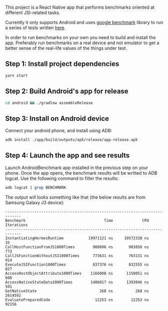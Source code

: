 This project is a React Native app that performs benchmarks oriented at different JSI-related tasks.

Currently it only supports Android and uses [google benchmark](https://github.com/google/benchmark) library to run a series of tests written [here](blob/main/android/app/src/main/cpp/benchmark_jsi.h).

In order to run benchmarks on your own you need to build and install the app. Preferably run benchmarks on a real device and not emulator to get a better sense of the real-life values of the things under test.

## Step 1: Install project dependencies

```bash
yarn start
```

## Step 2: Build Android's app for release

```bash
cd android && ./gradlew assembleRelease
```

## Step 3: Install on Android device

Connect your android phone, and install using ADB:

```bash
adb install ./app/build/outputs/apk/release/app-release.apk
```

## Step 4: Launch the app and see results

Launch AndroidBenchmark app installed in the previous step on your phone.
Once the app opens, the benchmark results will be writted to ADB logcat.
Use the following command to filter the results:

```bash
adb logcat | grep BENCHMARK
```

The output will looks something like that (the below results are from Samsung Galaxy J3 device):

```
-----------------------------------------------------------------------------
Benchmark                                   Time             CPU   Iterations
-----------------------------------------------------------------------------
InstantiatingHermesRuntime           19971121 ns     19572338 ns           35
CallHostFunctionFromJS1000Times        908896 ns       903850 ns          773
CallJSFunctionWithoutJSI1000Times      773631 ns       763131 ns          914
ExecuteJSIFunction1000Times            837376 ns       832555 ns          827
AccessHostObjectAttribute1000Times    1166008 ns      1150051 ns          608
AccessNativeStateData1000Times        1406017 ns      1393046 ns          501
GetNativeState                            268 ns          268 ns      2614592
EvaluatePreparedCode                    12253 ns        12253 ns        92156
```
